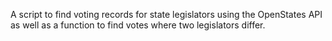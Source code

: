 A script to find voting records for state legislators using the OpenStates API as well as a function to find votes where two legislators differ.
